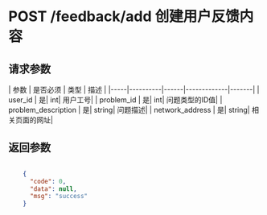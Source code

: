 # POST /feedback/add 创建用户反馈内容


## 请求参数
| 参数 | 是否必须 | 类型 | 描述 |
|-----|----------|------|-------------|-------|
| user_id   | 是| int| 用户工号|
| problem_id  | 是| int| 问题类型的ID值|
| problem_description   | 是| string| 问题描述|
| network_address   | 是| string| 相关页面的网址|



## 返回参数
```json

	{
      "code": 0, 
      "data": null, 
      "msg": "success"
    }

```
